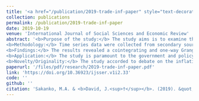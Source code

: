 ```yaml
---
title: '<a href="/publication/2019-trade-inf-paper" style="text-decoration:none;">Trade openness and inflation: Empirical explanation of the nexus in Nigeria</a>'
collection: publications
permalink: /publication/2019-trade-inf-paper
date: 2019-10-19
venue: 'International Journal of Social Sciences and Economic Review'
abstract: '<b>Purpose of the study:</b> The study aims is to examine the effect of trade openness on inflation rate in Nigeria.<br/>
<b>Methodology:</b> Time series data were collected from secondary sources. EViews10 (statistical software for data analysis) ware employed to analyze the data collected.<br/>
<b>Findings:</b> The results revealed a cointegrating and one-way Granger causality between inflation rate, and trade openness. In addition, both the short-run and the long-run results demonstrate a significant and negative relationship between inflation rate and trade openness in Nigeria.<br/>
<b>Application:</b> The study is paramount to the government and policymakers in dealing and taking a decision regarding consumer price index and trade openness in Nigeria. We conclude that the government should work towards full diversification and diversion of the economy from oil export, control, and management of the degree of trade liberalization and the extent to which goods enter the country, and the control of money supplied.<br/>
<b>Novelty/Originality:</b> The study accorded to debate on the inflation rate, and trade openness in Nigeria looking, at both short-run and long-run effects, before few accessible studies focused on impact, and trade openness was not measured as the value of net export divided by gross domestic product. Finally, the paper contributed to the scanty of the literature.'
paperurl: '/files/pdf/research/2019-trade-inf-paper.pdf'
link: 'https://doi.org/10.36923/ijsser.v1i2.33'
code: ''
github: ''
citation: 'Sakanko, M.A. & <b>David, J.<sup>†</sup></b>. (2019). &quot;Trade openness and inflation: Empirical explanation of the nexus in Nigeria.&quot; <i>International Journal of Social Sciences and Economic Review</i>, <i>1</i>(2), 35-45. https://doi.org/10.36923/ijsser.v1i2.33'
---
```

